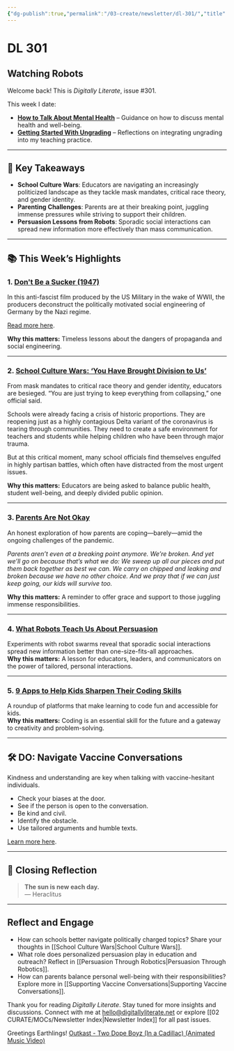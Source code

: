 ```yaml
---
{"dg-publish":true,"permalink":"/03-create/newsletter/dl-301/","title":"Watching Robots","tags":["culture","parenting","propaganda","robots"]}
---
```



# DL 301

## Watching Robots

Welcome back! This is _Digitally Literate_, issue #301.

This week I date:

- **[How to Talk About Mental Health](https://wiobyrne.com/how-to-talk-about-mental-health/)** – Guidance on how to discuss mental health and well-being.  
- **[Getting Started With Ungrading](https://wiobyrne.com/getting-started-with-ungrading/)** – Reflections on integrating ungrading into my teaching practice.

---

## 🔖 Key Takeaways

- **School Culture Wars**: Educators are navigating an increasingly politicized landscape as they tackle mask mandates, critical race theory, and gender identity.  
- **Parenting Challenges**: Parents are at their breaking point, juggling immense pressures while striving to support their children.  
- **Persuasion Lessons from Robots**: Sporadic social interactions can spread new information more effectively than mass communication.  

---

## 📚 This Week’s Highlights

### 1. **[Don't Be a Sucker (1947)](https://www.youtube.com/watch?v=23X14HS4gLk)**  
In this anti-fascist film produced by the US Military in the wake of WWII, the producers deconstruct the politically motivated social engineering of Germany by the Nazi regime.

[Read more here](https://www.vox.com/culture/2017-08-14/16143782/dont-be-a-sucker-propaganda-charlottesville-nazi-racism).

**Why this matters:** Timeless lessons about the dangers of propaganda and social engineering.  

---

### 2. **[School Culture Wars: ‘You Have Brought Division to Us’](https://www.nytimes.com/2021-08-18/us/schools-covid-critical-race-theory-masks-gender.html)**  
From mask mandates to critical race theory and gender identity, educators are besieged. “You are just trying to keep everything from collapsing,” one official said.  
  
Schools were already facing a crisis of historic proportions. They are reopening just as a highly contagious Delta variant of the coronavirus is tearing through communities. They need to create a safe environment for teachers and students while helping children who have been through major trauma.  
  
But at this critical moment, many school officials find themselves engulfed in highly partisan battles, which often have distracted from the most urgent issues.

**Why this matters:** Educators are being asked to balance public health, student well-being, and deeply divided public opinion.  

---

### 3. **[Parents Are Not Okay](https://www.theatlantic.com/ideas/archive/2021/08/parents-are-not-okay/619859/)**  
An honest exploration of how parents are coping—barely—amid the ongoing challenges of the pandemic. 

_Parents aren’t even at a breaking point anymore. We’re broken. And yet we’ll go on because that’s what we do: We sweep up all our pieces and put them back together as best we can. We carry on chipped and leaking and broken because we have no other choice. And we pray that if we can just keep going, our kids will survive too._

**Why this matters:** A reminder to offer grace and support to those juggling immense responsibilities.  

---

### 4. **[What Robots Teach Us About Persuasion](https://www.fastcompany.com/90668496/a-new-study-reveals-what-we-can-learn-about-how-to-persuade-people-from-watching-robots)**  
Experiments with robot swarms reveal that sporadic social interactions spread new information better than one-size-fits-all approaches.  
**Why this matters:** A lesson for educators, leaders, and communicators on the power of tailored, personal interactions.  

---

### 5. **[9 Apps to Help Kids Sharpen Their Coding Skills](https://blog.google/outreach-initiatives/education/learning-to-code/)**  
A roundup of platforms that make learning to code fun and accessible for kids.  
**Why this matters:** Coding is an essential skill for the future and a gateway to creativity and problem-solving.  

---

## 🛠️ DO: Navigate Vaccine Conversations  

Kindness and understanding are key when talking with vaccine-hesitant individuals.  

- Check your biases at the door.  
- See if the person is open to the conversation.  
- Be kind and civil.  
- Identify the obstacle.  
- Use tailored arguments and humble texts.  

[Learn more here](https://www.technologyreview.com/2021-08-16/1032001/how-to-talk-to-unvaccinated-people/).  

---

## 🌟 Closing Reflection  

> **The sun is new each day.**  
> — Heraclitus  

---

## Reflect and Engage  

- How can schools better navigate politically charged topics? Share your thoughts in [[School Culture Wars\|School Culture Wars]].  
- What role does personalized persuasion play in education and outreach? Reflect in [[Persuasion Through Robotics\|Persuasion Through Robotics]].  
- How can parents balance personal well-being with their responsibilities? Explore more in [[Supporting Vaccine Conversations\|Supporting Vaccine Conversations]].  

Thank you for reading _Digitally Literate_. Stay tuned for more insights and discussions. Connect with me at [hello@digitallyliterate.net](mailto:hello@digitallyliterate.net) or explore [[02 CURATE/MOCs/Newsletter Index\|Newsletter Index]] for all past issues.  

Greetings Earthlings! [Outkast - Two Dope Boyz (In a Cadillac) (Animated Music Video)](https://www.youtube.com/watch?v=cEXsOqXP34s)